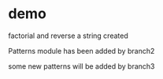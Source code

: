 # demo

factorial and reverse a string created

Patterns module has been added by branch2

some new patterns will be added by branch3